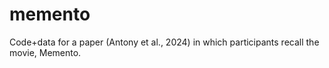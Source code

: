 # memento
Code+data for a paper (Antony et al., 2024) in which participants recall the movie, Memento.
